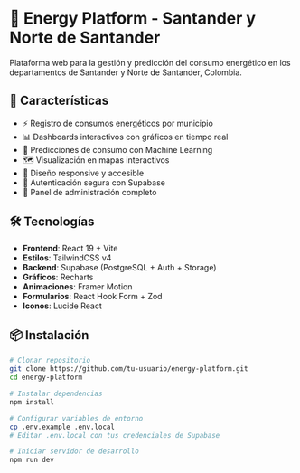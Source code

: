 # 🌟 Energy Platform - Santander y Norte de Santander

Plataforma web para la gestión y predicción del consumo energético en los departamentos de Santander y Norte de Santander, Colombia.

## 🚀 Características

- ⚡ Registro de consumos energéticos por municipio
- 📊 Dashboards interactivos con gráficos en tiempo real
- 🔮 Predicciones de consumo con Machine Learning
- 🗺️ Visualización en mapas interactivos
- 📱 Diseño responsive y accesible
- 🔐 Autenticación segura con Supabase
- 👑 Panel de administración completo

## 🛠️ Tecnologías

- **Frontend**: React 19 + Vite
- **Estilos**: TailwindCSS v4
- **Backend**: Supabase (PostgreSQL + Auth + Storage)
- **Gráficos**: Recharts
- **Animaciones**: Framer Motion
- **Formularios**: React Hook Form + Zod
- **Iconos**: Lucide React

## 📦 Instalación

```bash
# Clonar repositorio
git clone https://github.com/tu-usuario/energy-platform.git
cd energy-platform

# Instalar dependencias
npm install

# Configurar variables de entorno
cp .env.example .env.local
# Editar .env.local con tus credenciales de Supabase

# Iniciar servidor de desarrollo
npm run dev
```
